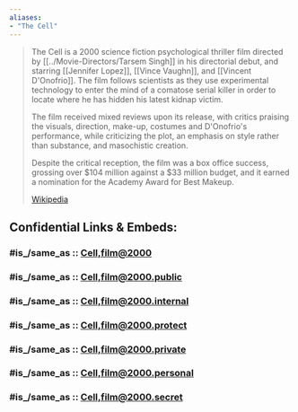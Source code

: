 ```yaml
---
aliases:
- "The Cell"
---
```


> The Cell is a 2000 science fiction psychological thriller film directed by [[../Movie-Directors/Tarsem Singh]] 
> in his directorial debut, and starring [[Jennifer Lopez]], [[Vince Vaughn]], and [[Vincent D'Onofrio]]. 
> The film follows scientists as they use experimental technology 
> to enter the mind of a comatose serial killer 
> in order to locate where he has hidden his latest kidnap victim.
>
> The film received mixed reviews upon its release, 
> with critics praising the visuals, direction, make-up, costumes and D'Onofrio's performance, 
> while criticizing the plot, an emphasis on style rather than substance, 
> and masochistic creation. 
> 
> Despite the critical reception, the film was a box office success, 
> grossing over $104 million against a $33 million budget, 
> and it earned a nomination for the Academy Award for Best Makeup.
>
> [Wikipedia](https://en.wikipedia.org/wiki/The%20Cell%20(film))


## Confidential Links & Embeds: 

### #is_/same_as :: [Cell,film@2000](/_Standards/Society/Communication/Media/Movie/Movie-Genre/Horror-Movie/Cell,film@2000.md) 

### #is_/same_as :: [Cell,film@2000.public](/_public/Society/Communication/Media/Movie/Movie-Genre/Horror-Movie/Cell,film@2000.public.md) 

### #is_/same_as :: [Cell,film@2000.internal](/_internal/Society/Communication/Media/Movie/Movie-Genre/Horror-Movie/Cell,film@2000.internal.md) 

### #is_/same_as :: [Cell,film@2000.protect](/_protect/Society/Communication/Media/Movie/Movie-Genre/Horror-Movie/Cell,film@2000.protect.md) 

### #is_/same_as :: [Cell,film@2000.private](/_private/Society/Communication/Media/Movie/Movie-Genre/Horror-Movie/Cell,film@2000.private.md) 

### #is_/same_as :: [Cell,film@2000.personal](/_personal/Society/Communication/Media/Movie/Movie-Genre/Horror-Movie/Cell,film@2000.personal.md) 

### #is_/same_as :: [Cell,film@2000.secret](/_secret/Society/Communication/Media/Movie/Movie-Genre/Horror-Movie/Cell,film@2000.secret.md)

